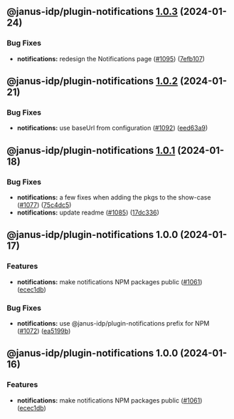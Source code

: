 ## @janus-idp/plugin-notifications [1.0.3](https://github.com/janus-idp/backstage-plugins/compare/@janus-idp/plugin-notifications@1.0.2...@janus-idp/plugin-notifications@1.0.3) (2024-01-24)


### Bug Fixes

* **notifications:** redesign the Notifications page ([#1095](https://github.com/janus-idp/backstage-plugins/issues/1095)) ([7efb107](https://github.com/janus-idp/backstage-plugins/commit/7efb107b6142ad966dd8cf836c8480e2316575b1))

## @janus-idp/plugin-notifications [1.0.2](https://github.com/janus-idp/backstage-plugins/compare/@janus-idp/plugin-notifications@1.0.1...@janus-idp/plugin-notifications@1.0.2) (2024-01-21)


### Bug Fixes

* **notifications:** use baseUrl from configuration ([#1092](https://github.com/janus-idp/backstage-plugins/issues/1092)) ([eed63a9](https://github.com/janus-idp/backstage-plugins/commit/eed63a9b4700e8ddd6a0f51006a56301b333a9ab))

## @janus-idp/plugin-notifications [1.0.1](https://github.com/janus-idp/backstage-plugins/compare/@janus-idp/plugin-notifications@1.0.0...@janus-idp/plugin-notifications@1.0.1) (2024-01-18)


### Bug Fixes

* **notifications:** a few fixes when adding the pkgs to the show-case ([#1077](https://github.com/janus-idp/backstage-plugins/issues/1077)) ([75c4dc5](https://github.com/janus-idp/backstage-plugins/commit/75c4dc535d4904a496d5145e1f1e02d83760681d))
* **notifications:** update readme ([#1085](https://github.com/janus-idp/backstage-plugins/issues/1085)) ([17dc336](https://github.com/janus-idp/backstage-plugins/commit/17dc336fb72f85ae23eb12d1720ed5573a8fd2ee))

## @janus-idp/plugin-notifications 1.0.0 (2024-01-17)


### Features

* **notifications:** make notifications NPM packages public ([#1061](https://github.com/janus-idp/backstage-plugins/issues/1061)) ([ecec1db](https://github.com/janus-idp/backstage-plugins/commit/ecec1db16c49f4f1df17989373a5914d6e963601))


### Bug Fixes

* **notifications:** use @janus-idp/plugin-notifications prefix for NPM ([#1072](https://github.com/janus-idp/backstage-plugins/issues/1072)) ([ea5199b](https://github.com/janus-idp/backstage-plugins/commit/ea5199b343c7f0828cb9bd0d9941b69b411e53fc))

## @janus-idp/plugin-notifications 1.0.0 (2024-01-16)


### Features

* **notifications:** make notifications NPM packages public ([#1061](https://github.com/janus-idp/backstage-plugins/issues/1061)) ([ecec1db](https://github.com/janus-idp/backstage-plugins/commit/ecec1db16c49f4f1df17989373a5914d6e963601))

